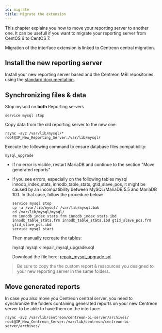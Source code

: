 ```yaml
---
id: migrate
title: Migrate the extension
---
```


This chapter explains you how to move your reporting server to another
one. It can be usefull if you want to migrate your reporting server from
CentOS 6 to CentOS 7.

Migration of the interface extension is linked to Centreon central migration.

## Install the new reporting server

Install your new reporting server based and the Centreon MBI
repositories using the [standard documentation](installation.html).

## Synchronizing files & data

Stop mysqld on **both** Reporting servers

    service mysql stop

Copy data from the old reporting server to the new one:

    rsync -avz /var/lib/mysql/* root@IP_New_Reporting_Server:/var/lib/mysql/

Execute the following command to ensure database files compatibility:

    mysql_upgrade

-   If no error is visible, restart MariaDB and continue to the section
    "Move generated reports"
-   If you see errors, especially on the following tables mysql
    innodb_index_stats, innodb_table_stats, gtid_slave_pos, it
    might be caused by an incompatibility between MySQL/MariaDB 5.5 and
    MariaDB 10.1. In that case, follow the procedure below:

        service mysql stop
        cp -a /var/lib/mysql/ /var/lib/mysql.bak
        cd /var/lib/mysql/mysql/
        rm innodb_index_stats.frm innodb_index_stats.ibd innodb_table_stats.frm innodb_table_stats.ibd gtid_slave_pos.frm gtid_slave_pos.ibd
        service mysql start

    Then manually recreate the tables:

    mysql mysql < repair_mysql_upgrade.sql

    Download the file here: [repair_mysql_upgrade.sql](../assets/reporting/administrate/repair_mysql_upgrade.sql)


> Be sure to copy the the custom report & ressources you designed to your
> new reporting server in the same folders.

## Move generated reports

In case you also move you Centreon central server, you need to
synchronize the folders containing generated reports on your new
Centreon server to be able to have them on the interface:

    rsync -avz /var/lib/centreon/centreon-bi-server/archives/ root@IP_New_Centreon_Server:/var/lib/centreon/centreon-bi-server/archives/
